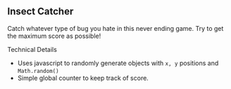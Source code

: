 ## Insect Catcher 

Catch whatever type of bug you hate in this never ending game. Try to get the maximum score as possible!

Technical Details
- Uses javascript to randomly generate objects with `x, y` positions and `Math.random()`
- Simple global counter to keep track of score.

